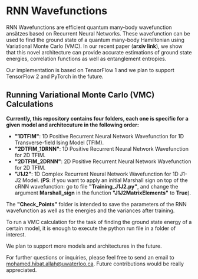 # RNN Wavefunctions

RNN Wavefunctions are efficient quantum many-body wavefunction ansätzes based on Recurrent Neural Networks. These wavefunction can be used to find the ground state of a quantum many-body Hamiltonian using Variational Monte Carlo (VMC). In our recent paper (**arxiv link**), we show that this novel architecture can provide accurate estimations of ground state energies, correlation functions as well as entanglement entropies.

Our implementation is based on TensorFlow 1 and we plan to support TensorFlow 2 and PyTorch in the future.

## Running Variational Monte Carlo (VMC) Calculations

**Currently, this repository contains four folders, each one is specific for a given model and architecuture in the following order:**
- **"1DTFIM"**: 1D Positive Recurrent Neural Network Wavefunction for 1D Transverse-field Ising Model (TFIM).
- **"2DTFIM_1DRNN"**: 1D Positive Recurrent Neural Network Wavefunction for 2D TFIM.
- **"2DTFIM_2DRNN"**: 2D Positive Recurrent Neural Network Wavefunction for 2D TFIM.
- **"J1J2"**: 1D Complex Recurrent Neural Network Wavefunction for 1D J1-J2 Model. (**PS**: if you want to apply an initial Marshall sign on top of the cRNN wavefunction: go to file **"Training_J1J2.py"**, and change the argument **Marshall_sign** in the function **"J1J2MatrixElements"** to **True**).

The **"Check_Points"** folder is intended to save the parameters of the RNN wavefunction as well as the energies and the variances after training.

To run a VMC calculation for the task of finding the ground state energy of a certain model, it is enough to execute the python run file in a folder of interest.

We plan to support more models and architectures in the future.

For further questions or inquiries, please feel free to send an email to mohamed.hibat.allah@uwaterloo.ca. Future contributions would be really appreciated.
